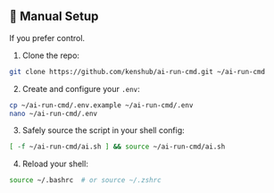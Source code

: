 ## 🧰 Manual Setup
If you prefer control.

1. Clone the repo:

```bash
git clone https://github.com/kenshub/ai-run-cmd.git ~/ai-run-cmd
```

2. Create and configure your `.env`:

```bash
cp ~/ai-run-cmd/.env.example ~/ai-run-cmd/.env
nano ~/ai-run-cmd/.env
```

3. Safely source the script in your shell config:

```bash
[ -f ~/ai-run-cmd/ai.sh ] && source ~/ai-run-cmd/ai.sh
```

4. Reload your shell:

```bash
source ~/.bashrc  # or source ~/.zshrc
